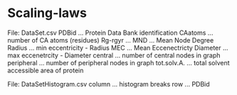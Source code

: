 # Scaling-laws

File: DataSet.csv
PDBid ...  Protein Data Bank identification 
CAatoms ... number of CA atoms (residues)
Rg-rgyr ... 
MND ... Mean Node Degree
Radius ... min eccentricity - Radius
MEC ... Mean Eccenectricty
Diameter ... max eccenetrcity - Diameter
central ... number of central nodes in graph
peripheral ... number of peripheral nodes in graph
tot.solv.A. ... total solvent accessible area of protein

File: DataSetHistogram.csv
column ... histogram breaks
row ... PDBid
